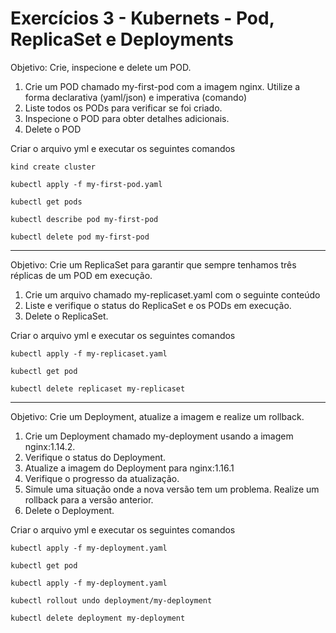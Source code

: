 # Exercícios 3 - Kubernets - Pod, ReplicaSet e Deployments

Objetivo: Crie, inspecione e delete um POD.

1. Crie um POD chamado my-first-pod com a imagem nginx. Utilize a forma declarativa
(yaml/json) e imperativa (comando)
2. Liste todos os PODs para verificar se foi criado.
3. Inspecione o POD para obter detalhes adicionais.
4. Delete o POD

Criar o arquivo yml e executar os seguintes comandos

```
kind create cluster
```

```
kubectl apply -f my-first-pod.yaml
```

```
kubectl get pods
```

```
kubectl describe pod my-first-pod
```

```
kubectl delete pod my-first-pod
```
--- 

Objetivo: Crie um ReplicaSet para garantir que sempre tenhamos três réplicas de um POD
em execução.

1. Crie um arquivo chamado my-replicaset.yaml com o seguinte conteúdo
2. Liste e verifique o status do ReplicaSet e os PODs em execução.
3. Delete o ReplicaSet.

Criar o arquivo yml e executar os seguintes comandos

```
kubectl apply -f my-replicaset.yaml
```

```
kubectl get pod
```

```
kubectl delete replicaset my-replicaset
```
---

Objetivo: Crie um Deployment, atualize a imagem e realize um rollback.

1. Crie um Deployment chamado my-deployment usando a imagem nginx:1.14.2.
2. Verifique o status do Deployment.
3. Atualize a imagem do Deployment para nginx:1.16.1
4. Verifique o progresso da atualização.
5. Simule uma situação onde a nova versão tem um problema. Realize um rollback
para a versão anterior.
6. Delete o Deployment.

Criar o arquivo yml e executar os seguintes comandos

```
kubectl apply -f my-deployment.yaml
```

```
kubectl get pod
```

```
kubectl apply -f my-deployment.yaml
```

```
kubectl rollout undo deployment/my-deployment
```

```
kubectl delete deployment my-deployment
```